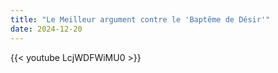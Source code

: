 ```yaml
---
title: "Le Meilleur argument contre le 'Baptême de Désir'"
date: 2024-12-20
---
```


{{< youtube LcjWDFWiMU0 >}}
